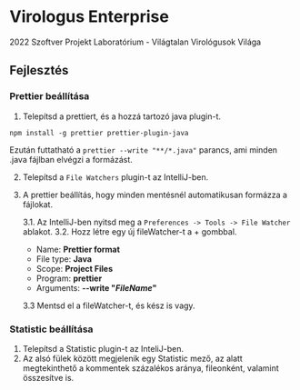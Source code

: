 # Virologus Enterprise

2022 Szoftver Projekt Laboratórium - Világtalan Virológusok Világa

## Fejlesztés

### Prettier beállítása

1. Telepítsd a prettiert, és a hozzá tartozó java plugin-t.

```
npm install -g prettier prettier-plugin-java
```

Ezután futtatható a `prettier --write "**/*.java"` parancs, ami minden .java fájlban elvégzi a formázást.

2. Telepítsd a `File Watchers` plugin-t az IntelliJ-ben.

3. A prettier beállítás, hogy minden mentésnél automatikusan formázza a fájlokat.

   3.1. Az IntelliJ-ben nyitsd meg a `Preferences -> Tools -> File Watcher` ablakot. 
   3.2. Hozz létre egy új fileWatcher-t a + gombbal.
      - Name: **Prettier format**
      - File type: **Java**
      - Scope: **Project Files**
      - Program: **prettier**
      - Arguments: **--write "$FileName$"**
   
   3.3 Mentsd el a fileWatcher-t, és kész is vagy.

### Statistic beállítása

   1. Telepítsd a Statistic plugin-t az InteliJ-ben.
   2. Az alsó fülek között megjelenik egy Statistic mező, az alatt megtekinthető a kommentek százalékos aránya, fileonként, valamint összesítve is.